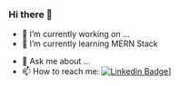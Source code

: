 ### Hi there 👋

<!--
**RishiSharmapro/RishiSharmapro** is a ✨ _special_ ✨ repository because its `README.md` (this file) appears on your GitHub profile.

Here are some ideas to get you started: -->


- 🔭 I’m currently working on ...
- 🌱 I’m currently learning MERN Stack
<!-- 👯 I’m looking to collaborate on ...
- 🤔 I’m looking for help with ... -->
- 💬 Ask me about ...
- 📫 How to reach me: [![Linkedin Badge](https://img.shields.io/badge/-Rishi_Sharma-blue?style=flat&logo=Linkedin&logoColor=white)](https://www.linkedin.com/in/rishi-sharma-7594481a9/)]

<!-- 😄 Pronouns: ...
- ⚡ Fun fact: ...-->


